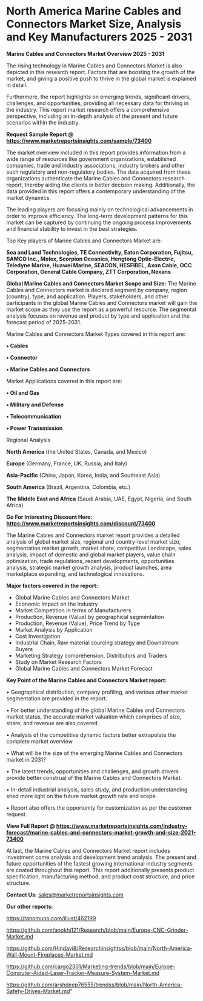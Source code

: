 # North America Marine Cables and Connectors Market Size, Analysis and Key Manufacturers 2025 - 2031

<Strong> Marine Cables and Connectors Market Overview 2025 - 2031</strong>

The rising technology in Marine Cables and Connectors Market is also depicted in this research report. Factors that are boosting the growth of the market, and giving a positive push to thrive in the global market is explained in detail.

Furthermore, the report highlights on emerging trends, significant drivers, challenges, and opportunities, providing all necessary data for thriving in the industry. This report market research offers a comprehensive perspective, including an in-depth analysis of the present and future scenarios within the industry.

<strong>Request Sample Report @ <a href=https://www.marketreportsinsights.com/sample/73400>https://www.marketreportsinsights.com/sample/73400</a></strong>

The market overview included in this report provides information from a wide range of resources like government organizations, established companies, trade and industry associations, industry brokers and other such regulatory and non-regulatory bodies. The data acquired from these organizations authenticate the Marine Cables and Connectors research report, thereby aiding the clients in better decision making. Additionally, the data provided in this report offers a contemporary understanding of the market dynamics.

The leading players are focusing mainly on technological advancements in order to improve efficiency. The long-term development patterns for this market can be captured by continuing the ongoing process improvements and financial stability to invest in the best strategies.

Top Key players of Marine Cables and Connectors Market are:

<strong>Sea and Land Technologies, TE Connectivity, Eaton Corporation, Fujitsu, SAMCO Inc., Molex, Scorpion Oceanics, Hengtong Optic-Electric, Teledyne Marine, Huawei Marine, SEACON, HESFIBEL, Axon Cable, OCC Corporation, General Cable Company, ZTT Corporation, Nexans</strong>

<strong><b>Global Marine Cables and Connectors Market Scope and Size:</b></strong>
The Marine Cables and Connectors market is declared segment by company, region (country), type, and application. Players, stakeholders, and other participants in the global Marine Cables and Connectors market will gain the market scope as they use the report as a powerful resource. The segmental analysis focuses on revenue and product by type and application and the forecast period of 2025-2031.

Marine Cables and Connectors Market Types covered in this report are:

<strong>• Cables

• Connector

• Marine Cables and Connectors</strong>

Market Applications covered in this report are:

<strong>• Oil and Gas

• Military and Defense

• Telecommunication

• Power Transmission</strong> 

Regional Analysis

<strong>North America</strong> (the United States, Canada, and Mexico)

<strong>Europe</strong> (Germany, France, UK, Russia, and Italy)

<strong>Asia-Pacific</strong> (China, Japan, Korea, India, and Southeast Asia)

<strong>South America</strong> (Brazil, Argentina, Colombia, etc.)

<strong>The Middle East and Africa</strong> (Saudi Arabia, UAE, Egypt, Nigeria, and South Africa)

<strong>Go For Interesting Discount Here: <a href=https://www.marketreportsinsights.com/discount/73400>https://www.marketreportsinsights.com/discount/73400</a></strong>

The Marine Cables and Connectors market report provides a detailed analysis of global market size, regional and country-level market size, segmentation market growth, market share, competitive Landscape, sales analysis, impact of domestic and global market players, value chain optimization, trade regulations, recent developments, opportunities analysis, strategic market growth analysis, product launches, area marketplace expanding, and technological innovations.

<strong><b>Major factors covered in the report:</b></strong>
<ul>
  <li>Global Marine Cables and Connectors Market </li>
  <li>Economic Impact on the Industry</li>
  <li>Market Competition in terms of Manufacturers</li>
  <li>Production, Revenue (Value) by geographical segmentation</li>
  <li>Production, Revenue (Value), Price Trend by Type</li>
  <li>Market Analysis by Application</li>
  <li>Cost Investigation</li>
  <li>Industrial Chain, Raw material sourcing strategy and Downstream Buyers</li>
  <li>Marketing Strategy comprehension, Distributors and Traders</li>
  <li>Study on Market Research Factors</li>
  <li>Global Marine Cables and Connectors Market Forecast</li>
</ul>

<strong><b>Key Point of the Marine Cables and Connectors Market report:</b></strong>

• Geographical distribution, company profiling, and various other market segmentation are provided in the report.

• For better understanding of the global Marine Cables and Connectors market status, the accurate market valuation which comprises of size, share, and revenue are also covered.

• Analysis of the competitive dynamic factors better extrapolate the complete market overview

• What will be the size of the emerging Marine Cables and Connectors market in 2031?

• The latest trends, opportunities and challenges, and growth drivers provide better construal of the Marine Cables and Connectors Market.

• In-detail industrial analysis, sales study, and production understanding shed more light on the future market growth rate and scope.

• Report also offers the opportunity for customization as per the customer request.

<strong><b>View Full Report @ <a href=https://www.marketreportsinsights.com/industry-forecast/marine-cables-and-connectors-market-growth-and-size-2021-73400>https://www.marketreportsinsights.com/industry-forecast/marine-cables-and-connectors-market-growth-and-size-2021-73400</a></b></strong>


At last, the Marine Cables and Connectors Market report includes investment come analysis and development trend analysis. The present and future opportunities of the fastest growing international industry segments are coated throughout this report. This report additionally presents product specification, manufacturing method, and product cost structure, and price structure.

<strong>Contact Us:</strong>
sales@marketreportsinsights.com

<strong>Our other reports:</strong>

<a href=https://tanomuno.com/illust/462199>https://tanomuno.com/illust/462199</a>

<a href=https://github.com/anokhi121/Research/blob/main/Europe-CNC-Grinder-Market.md>https://github.com/anokhi121/Research/blob/main/Europe-CNC-Grinder-Market.md</a>

<a href=https://github.com/Hindavi8/Researchinsightss/blob/main/North-America-Wall-Mount-Fireplaces-Market.md>https://github.com/Hindavi8/Researchinsightss/blob/main/North-America-Wall-Mount-Fireplaces-Market.md</a>

<a href=https://github.com/cargo2301/Marketing-trends/blob/main/Europe-Computer-Aided-Laser-Tracker-Measure-System-Market.md>https://github.com/cargo2301/Marketing-trends/blob/main/Europe-Computer-Aided-Laser-Tracker-Measure-System-Market.md</a>

<a href=https://github.com/arshdeep76555/trendss/blob/main/North-America-Safety-Drives-Market.md>https://github.com/arshdeep76555/trendss/blob/main/North-America-Safety-Drives-Market.md</a>"
